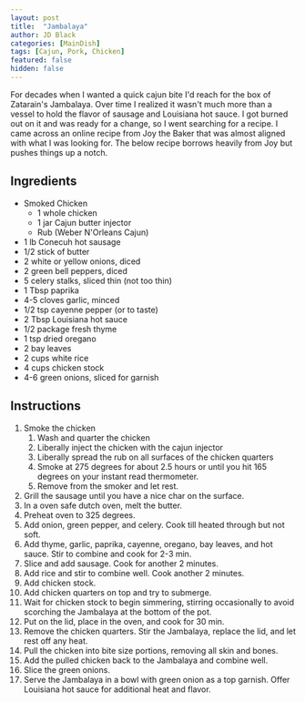 ```yaml
---
layout: post
title:  "Jambalaya"
author: JD Black
categories: [MainDish]
tags: [Cajun, Pork, Chicken]
featured: false
hidden: false
---
```


For decades when I wanted a quick cajun bite I'd reach for the box of Zatarain's Jambalaya.
Over time I realized it wasn't much more than a vessel to hold the flavor of sausage and Louisiana hot sauce.
I got burned out on it and was ready for a change, so I went searching for a recipe.
I came across an online recipe from Joy the Baker that was almost aligned with what I was looking for.
The below recipe borrows heavily from Joy but pushes things up a notch.

## Ingredients
- Smoked Chicken
    - 1 whole chicken
    - 1 jar Cajun butter injector
    - Rub (Weber N'Orleans Cajun) 
- 1 lb Conecuh hot sausage
- 1/2 stick of butter
- 2 white or yellow onions, diced
- 2 green bell peppers, diced
- 5 celery stalks, sliced thin (not too thin)
- 1 Tbsp paprika
- 4-5 cloves garlic, minced
- 1/2 tsp cayenne pepper (or to taste)
- 2 Tbsp Louisiana hot sauce
- 1/2 package fresh thyme
- 1 tsp dried oregano
- 2 bay leaves
- 2 cups white rice
- 4 cups chicken stock
- 4-6 green onions, sliced for garnish


## Instructions
1. Smoke the chicken
    1. Wash and quarter the chicken
    1. Liberally inject the chicken with the cajun injector
    1. Liberally spread the rub on all surfaces of the chicken quarters
    1. Smoke at 275 degrees for about 2.5 hours or until you hit 165 degrees on your instant read thermometer.
    1. Remove from the smoker and let rest.
1. Grill the sausage until you have a nice char on the surface.
1. In a oven safe dutch oven, melt the butter.
1. Preheat oven to 325 degrees.
1. Add onion, green pepper, and celery.  Cook till heated through but not soft.
1. Add thyme, garlic, paprika, cayenne, oregano, bay leaves, and hot sauce.  Stir to combine and cook for 2-3 min.
1. Slice and add sausage.  Cook for another 2 minutes.
1. Add rice and stir to combine well.  Cook another 2 minutes.
1. Add chicken stock.
1. Add chicken quarters on top and try to submerge.
1. Wait for chicken stock to begin simmering, stirring occasionally to avoid scorching the Jambalaya at the bottom of the pot.
1. Put on the lid, place in the oven, and cook for 30 min.
1. Remove the chicken quarters.  Stir the Jambalaya, replace the lid, and let rest off any heat.
1. Pull the chicken into bite size portions, removing all skin and bones.
1. Add the pulled chicken back to the Jambalaya and combine well.
1. Slice the green onions.
1. Serve the Jambalaya in a bowl with green onion as a top garnish.  Offer Louisiana hot sauce for additional heat and flavor.